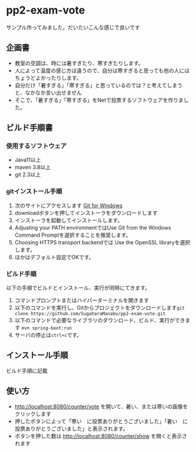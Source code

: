# pp2-exam-vote

サンプル作ってみました。だいたいこんな感じで良いです

## 企画書

* 教室の空調は、時には暑すぎたり、寒すぎたりします。
* 人によって温度の感じ方は違うので、自分は寒すぎると思っても他の人にはちょうどよかったりします。
* 自分だけ「暑すぎる」「寒すぎる」と思っているのでは？と考えてしまうと、なかなか言い出せません
* そこで、「暑すぎる」「寒すぎる」をNetで投票するソフトウェアを作りました。

## ビルド手順書

### 使用するソフトウェア

* Java11以上
* maven 3.8以上
* git 2.3以上

### gitインストール手順

1. 次のサイトにアクセスします [Git for Windows](https://gitforwindows.org/)
1. downloadボタンを押してインストーラをダウンロードします
1. インストーラを起動してインストールします。
1. Adjusting your PATH environmentではUse Git from the Windows Command Promptを選択することを推奨します。
1. Choosing HTTPS transport backendでは Use the OpenSSL libraryを選択します。
1. ほかはデフォルト設定でOKです。


### ビルド手順

以下の手順でビルドとインストール、実行が同時にてきます。

1. コマンドプロンプトまたはハイパーターミナルを開きます
1. 以下のコマンドを実行し、Gitからプロジェクトをダウンロードします`git clone https://github.com/SugaharaManabu/pp2-exam-vote.git`
1. 以下のコマンドで必要なライブラリのダウンロード、ビルド、実行ができます `mvn spring-boot:run`
1. サーバの停止は`ctrl+c`です。

## インストール手順

ビルド手順に記載

## 使い方

* [http://localhost:8080/counter/vote](http://localhost:8080/counter/vote) を開いて、暑い、または寒いの画像をクリックします
* 押したボタンによって「寒い　に投票ありがとうございました」「暑い　に投票ありがとうございました」と表示されます。
* ボタンを押した数は [http://localhost:8080/counter/show](http://localhost:8080/counter/show) を開くと表示されます
